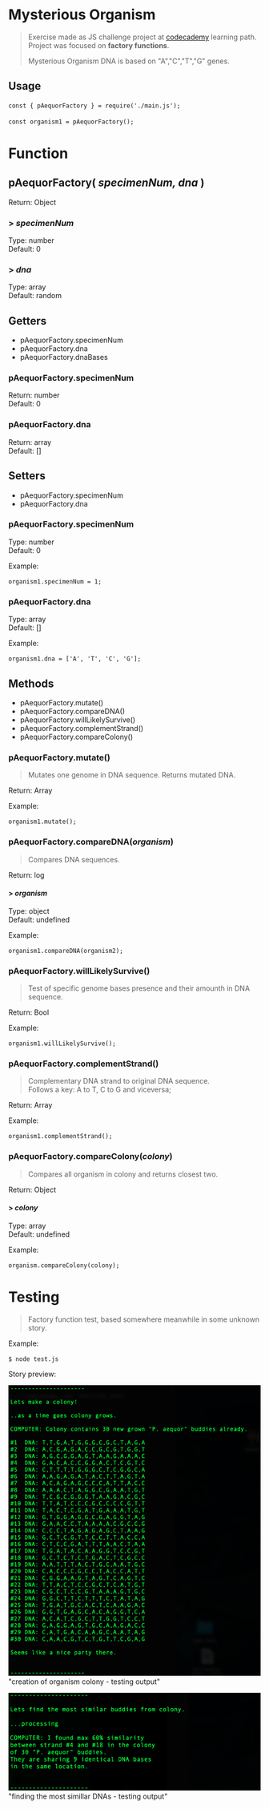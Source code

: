 # Mysterious Organism
> Exercise made as JS challenge project at [codecademy](https://codecademy.com) learning path.<br/>
Project was focused on **factory functions**.
>
> Mysterious Organism DNA is based on "A","C","T","G" genes.

## Usage
```
const { pAequorFactory } = require('./main.js');

const organism1 = pAequorFactory();
```

# Function
## **pAequorFactory( _specimenNum, dna_ )**
Return: Object

### > _specimenNum_
Type: number<br/>
Default: 0<br/>

### > _dna_
Type: array<br/>
Default: random<br/>

## Getters
* pAequorFactory.specimenNum
* pAequorFactory.dna
* pAequorFactory.dnaBases

### pAequorFactory.**specimenNum**
Return: number<br/>
Default: 0<br/>

### pAequorFactory.**dna**
Return: array<br/>
Default: []<br/>

## Setters
* pAequorFactory.specimenNum
* pAequorFactory.dna

### pAequorFactory.**specimenNum**
Type: number<br/>
Default: 0<br/>

Example:
```
organism1.specimenNum = 1;
```

### pAequorFactory.**dna**
Type: array<br/>
Default: []<br/>

Example:
```
organism1.dna = ['A', 'T', 'C', 'G'];
```

## Methods

* pAequorFactory.mutate()
* pAequorFactory.compareDNA()
* pAequorFactory.willLikelySurvive()
* pAequorFactory.complementStrand()
* pAequorFactory.compareColony()

### pAequorFactory.**mutate()**
> Mutates one genome in DNA sequence. Returns mutated DNA.

Return: Array<br/>

Example:
```
organism1.mutate();
```

### pAequorFactory.**compareDNA(_organism_)**
> Compares DNA sequences.

Return: log<br/>

#### > _organism_
Type: object<br/>
Default: undefined

Example:
```
organism1.compareDNA(organism2);
```

### pAequorFactory.**willLikelySurvive()**
> Test of specific genome bases presence and their amounth in DNA sequence.

Return: Bool<br/>

Example:
```
organism1.willLikelySurvive();
```

### pAequorFactory.**complementStrand()**
> Complementary DNA strand to original DNA sequence.<br/>
> Follows a key: A to T, C to G and viceversa;

Return: Array<br/>

Example:
```
organism1.complementStrand();
```

### pAequorFactory.**compareColony(_colony_)**
> Compares all organism in colony and returns closest two.

Return: Object<br/>

#### > _colony_
Type: array<br/>
Default: undefined

Example:
```
organism.compareColony(colony);
```

# Testing
> Factory function test, based somewhere meanwhile in some unknown story.

Example:
```
$ node test.js
```

Story preview:

![Code](./public/aqueror-colony.png)<br/>
"creation of organism colony - testing output"

![Code](./public/aqueror-colony-compare.png)<br/>
"finding the most simillar DNAs - testing output"